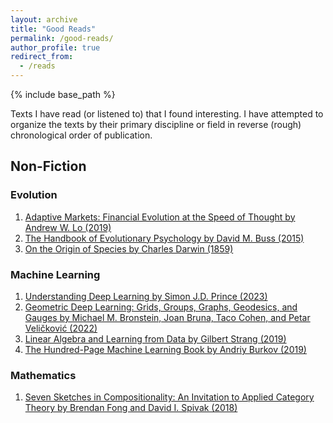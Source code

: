 ```yaml
---
layout: archive
title: "Good Reads"
permalink: /good-reads/
author_profile: true
redirect_from:
  - /reads
---
```


{% include base_path %}

Texts I have read (or listened to) that I found interesting. I have attempted to organize the texts by their primary discipline or field in reverse (rough) chronological order of publication.  

## Non-Fiction

### Evolution

1. [Adaptive Markets: Financial Evolution at the Speed of Thought by Andrew W. Lo (2019)](https://press.princeton.edu/books/paperback/9780691191362/adaptive-markets)
2. [The Handbook of Evolutionary Psychology by David M. Buss (2015)](https://onlinelibrary.wiley.com/doi/book/10.1002/9780470939376)
3. [On the Origin of Species by Charles Darwin (1859)](https://www.gutenberg.org/files/1228/1228-h/1228-h.htm)

### Machine Learning

1. [Understanding Deep Learning by Simon J.D. Prince (2023)](https://udlbook.github.io/udlbook/)
2. [Geometric Deep Learning: Grids, Groups, Graphs, Geodesics, and Gauges by Michael M. Bronstein, Joan Bruna, Taco Cohen, and Petar Veličković (2022)](https://geometricdeeplearning.com/)
3. [Linear Algebra and Learning from Data by Gilbert Strang (2019)](https://math.mit.edu/~gs/learningfromdata/)
4. [The Hundred-Page Machine Learning Book by Andriy Burkov (2019)](https://themlbook.com/)

### Mathematics

1. [Seven Sketches in Compositionality: An Invitation to Applied Category Theory by Brendan Fong and David I. Spivak (2018)](https://math.mit.edu/~dspivak/teaching/sp18/7Sketches.pdf) 
